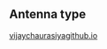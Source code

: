 <div>
  <h2>Antenna type</h2>
  <p><a href="https://vijaychaurasiya.github.io/digiantennatype/">vijaychaurasiyagithub.io</a></p>
  </div>
